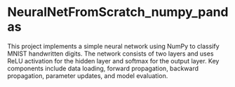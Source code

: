 # NeuralNetFromScratch_numpy_pandas
This project implements a simple neural network using NumPy to classify MNIST handwritten digits. The network consists of two layers and uses ReLU activation for the hidden layer and softmax for the output layer. Key components include data loading, forward propagation, backward propagation, parameter updates, and model evaluation.

